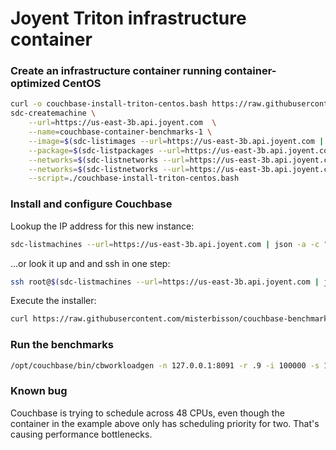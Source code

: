 # Joyent Triton infrastructure container

### Create an infrastructure container running container-optimized CentOS

```bash
curl -o couchbase-install-triton-centos.bash https://raw.githubusercontent.com/misterbisson/couchbase-benchmark/master/bin/install-triton-centos.bash
sdc-createmachine \
    --url=https://us-east-3b.api.joyent.com  \
    --name=couchbase-container-benchmarks-1 \
    --image=$(sdc-listimages --url=https://us-east-3b.api.joyent.com | json -a -c "this.name === 'lx-centos-6'" id) \
    --package=$(sdc-listpackages --url=https://us-east-3b.api.joyent.com | json -a -c "this.memory === 4096" id) \
    --networks=$(sdc-listnetworks --url=https://us-east-3b.api.joyent.com | json -a -c "this.name ==='default'" id) \
    --networks=$(sdc-listnetworks --url=https://us-east-3b.api.joyent.com | json -a -c "this.name ==='Joyent-SDC-Public'" id) \
    --script=./couchbase-install-triton-centos.bash
```

### Install and configure Couchbase

Lookup the IP address for this new instance:

```bash
sdc-listmachines --url=https://us-east-3b.api.joyent.com | json -a -c "this.name === 'couchbase-container-benchmarks-1'" ips.1
```

...or look it up and and ssh in one step:

```bash
ssh root@$(sdc-listmachines --url=https://us-east-3b.api.joyent.com | json -a -c "this.name === 'couchbase-container-benchmarks-1'" ips.1)
```

Execute the installer:

```bash
curl https://raw.githubusercontent.com/misterbisson/couchbase-benchmark/master/bin/install-triton-centos.bash | bash
```

### Run the benchmarks

```bash
/opt/couchbase/bin/cbworkloadgen -n 127.0.0.1:8091 -r .9 -i 100000 -s 100 --threads 10 -j
```

### Known bug

Couchbase is trying to schedule across 48 CPUs, even though the container in the example above only has scheduling priority for two. That's causing performance bottlenecks.